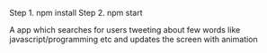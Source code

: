 Step 1. npm install
Step 2. npm start


A app which searches for users tweeting about few words like javascript/programming etc and updates the screen with animation
